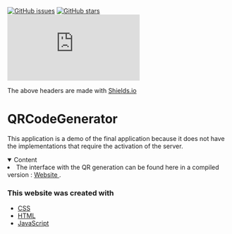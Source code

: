 [![GitHub issues](https://img.shields.io/github/issues/adyoblu/QRCodeGenerator?style=for-the-badge&logo=appveyor)](https://github.com/adyoblu/QRCodeGenerator/issues)
[![GitHub stars](https://img.shields.io/github/stars/adyoblu/QRCodeGenerator?style=for-the-badge&logo=appveyor)](https://github.com/adyoblu/QRCodeGenerator/stargazers)
![GitHub repo size](https://img.shields.io/github/size/adyoblu/QRCodeGenerator/index.html?style=for-the-badge)
<p>The above headers are made with <a href="https://shields.io/">Shields.io</li></p></a>


# QRCodeGenerator
This application is a demo of the final application because it does not have the implementations that require the activation of the server.

<!-- TABLE OF CONTENTS -->
<details open="open">
    <summary>Content</summary>
    <li> The interface with the QR generation can be found here in a compiled version : 
      <a href="https://adyoblu.github.io/QRCodeGenerator/"> Website </a>.</li>
</details>


### This website was created with

* [CSS](https://cssreference.io/)
* [HTML](https://html.com/)
* [JavaScript](https://www.javascript.com/)

